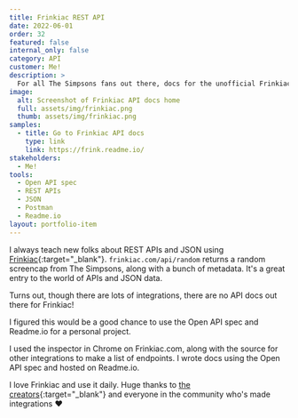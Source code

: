 ```yaml
---
title: Frinkiac REST API
date: 2022-06-01
order: 32
featured: false
internal_only: false
category: API
customer: Me!
description: >
  For all The Simpsons fans out there, docs for the unofficial Frinkiac API.
image:
  alt: Screenshot of Frinkiac API docs home
  full: assets/img/frinkiac.png
  thumb: assets/img/frinkiac.png
samples:
  - title: Go to Frinkiac API docs
    type: link
    link: https://frink.readme.io/
stakeholders:
  - Me!
tools:
  - Open API spec
  - REST APIs
  - JSON
  - Postman
  - Readme.io
layout: portfolio-item
---
```

I always teach new folks about REST APIs and JSON using [Frinkiac](https://frinkiac.com/){:target="_blank"}. `frinkiac.com/api/random` returns a random screencap from The Simpsons, along with a bunch of metadata. It's a great entry to the world of APIs and JSON data.

Turns out, though there are lots of integrations, there are no API docs out there for Frinkiac!

I figured this would be a good chance to use the Open API spec and Readme.io for a personal project.

I used the inspector in Chrome on Frinkiac.com, along with the source for other integrations to make a list of endpoints. I wrote docs using the Open API spec and hosted on Readme.io.

I love Frinkiac and use it daily. Huge thanks to [the creators](https://frinkiac.com/faq){:target="_blank"} and everyone in the community who's made integrations ❤️
